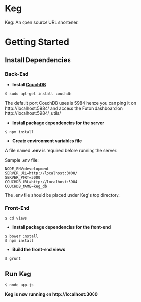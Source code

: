 # Keg
Keg: An open source URL shortener.

# Getting Started

## Install Dependencies

### Back-End

* **Install [CouchDB](http://couchdb.apache.org/)**

```
$ sudo apt-get install couchdb
``` 

The default port CouchDB uses is 5984 hence you can ping it on http://localhost:5984/ and access the [Futon](http://docs.couchdb.org/en/1.6.1/intro/futon.html) dashboard on http://localhost:5984/_utils/

* **Install package dependencies for the server**

```
$ npm install
``` 

* **Create environment variables file**

A file named **.env** is required before running the server.

Sample .env file:

```
NODE_ENV=development
SERVER_URL=http://localhost:3000/
SERVER_PORT=3000
COUCHDB_URL=http://localhost:5984
COUCHDB_NAME=keg_db
```

The .env file should be placed under Keg's top directory.

### Front-End

```
$ cd views
``` 

* **Install package dependencies for the front-end**

```
$ bower install
$ npm install
```

* **Build the front-end views**

``` 
$ grunt
``` 

## **Run Keg**

```
$ node app.js
``` 

**Keg is now running on http://localhost:3000**
